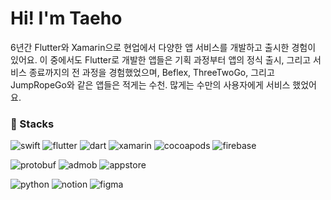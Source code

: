 # Hi! I'm Taeho

6년간 Flutter와 Xamarin으로 현업에서 다양한 앱 서비스를 개발하고 출시한 경험이 있어요. 이 중에서도 Flutter로 개발한 앱들은 기획 과정부터 앱의 정식 출시, 그리고 서비스 종료까지의 전 과정을 경험했었으며, Beflex, ThreeTwoGo, 그리고 JumpRopeGo와 같은 앱들은 적게는 수천. 많게는 수만의 사용자에게 서비스 했었어요.

### 💼 Stacks
![swift](https://img.shields.io/badge/Swift-FA7343?style=for-the-badge&logo=swift&logoColor=white)
![flutter](https://img.shields.io/badge/Flutter-02569B?style=for-the-badge&logo=flutter&logoColor=white)
![dart](https://img.shields.io/badge/Dart-0175C2?style=for-the-badge&logo=dart&logoColor=white)
![xamarin](https://img.shields.io/badge/Xamarin-3498DB?style=for-the-badge&logo=xamarin&logoColor=white)
![cocoapods](https://img.shields.io/badge/cocoapods-FA2A02?style=for-the-badge&logo=cocoapods&logoColor=white)
![firebase](https://img.shields.io/badge/firebase-ffca28?style=for-the-badge&logo=firebase&logoColor=black)

![protobuf](https://img.shields.io/badge/Protocol_buffer-4285F4?style=for-the-badge&logo=google&logoColor=white)
![admob](https://img.shields.io/badge/Google_admob-EA4335?style=for-the-badge&logo=googleadmob&logoColor=white) ![appstore](https://img.shields.io/badge/Appstore-0D96F6?style=for-the-badge&logo=appstore&logoColor=white)

![python](https://img.shields.io/badge/Python-FFD43B?style=for-the-badge&logo=python&logoColor=blue)
![notion](https://img.shields.io/badge/Notion-000000?style=for-the-badge&logo=notion&logoColor=white) ![figma](https://img.shields.io/badge/Figma-F24E1E?style=for-the-badge&logo=figma&logoColor=white)

<!--
**hth225/hth225** is a ✨ _special_ ✨ repository because its `README.md` (this file) appears on your GitHub profile.

Here are some ideas to get you started:

- 🔭 I’m currently working on ...
- 🌱 I’m currently learning ...
- 👯 I’m looking to collaborate on ...
- 🤔 I’m looking for help with ...
- 💬 Ask me about ...
- 📫 How to reach me: ...
- 😄 Pronouns: ...
- ⚡ Fun fact: ...
-->
